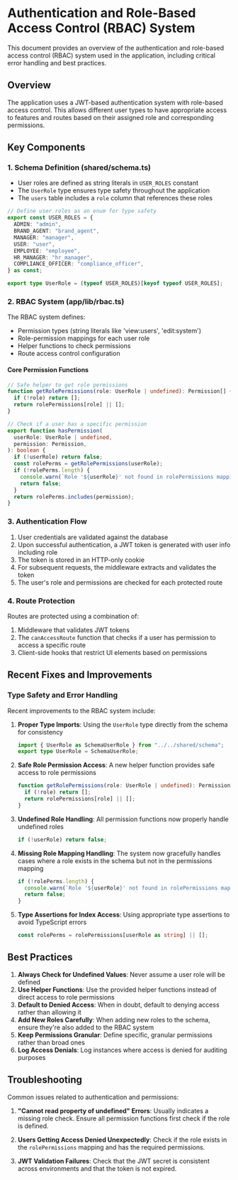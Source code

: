 # Authentication and Role-Based Access Control (RBAC) System

This document provides an overview of the authentication and role-based access control (RBAC) system used in the application, including critical error handling and best practices.

## Overview

The application uses a JWT-based authentication system with role-based access control. This allows different user types to have appropriate access to features and routes based on their assigned role and corresponding permissions.

## Key Components

### 1. Schema Definition (shared/schema.ts)

- User roles are defined as string literals in `USER_ROLES` constant
- The `UserRole` type ensures type safety throughout the application
- The `users` table includes a `role` column that references these roles

```typescript
// Define user roles as an enum for type safety
export const USER_ROLES = {
  ADMIN: "admin",
  BRAND_AGENT: "brand_agent",
  MANAGER: "manager",
  USER: "user",
  EMPLOYEE: "employee",
  HR_MANAGER: "hr_manager",
  COMPLIANCE_OFFICER: "compliance_officer",
} as const;

export type UserRole = (typeof USER_ROLES)[keyof typeof USER_ROLES];
```

### 2. RBAC System (app/lib/rbac.ts)

The RBAC system defines:

- Permission types (string literals like 'view:users', 'edit:system')
- Role-permission mappings for each user role
- Helper functions to check permissions
- Route access control configuration

#### Core Permission Functions

```typescript
// Safe helper to get role permissions
function getRolePermissions(role: UserRole | undefined): Permission[] {
  if (!role) return [];
  return rolePermissions[role] || [];
}

// Check if a user has a specific permission
export function hasPermission(
  userRole: UserRole | undefined,
  permission: Permission,
): boolean {
  if (!userRole) return false;
  const rolePerms = getRolePermissions(userRole);
  if (!rolePerms.length) {
    console.warn(`Role '${userRole}' not found in rolePermissions mapping`);
    return false;
  }
  return rolePerms.includes(permission);
}
```

### 3. Authentication Flow

1. User credentials are validated against the database
2. Upon successful authentication, a JWT token is generated with user info including role
3. The token is stored in an HTTP-only cookie
4. For subsequent requests, the middleware extracts and validates the token
5. The user's role and permissions are checked for each protected route

### 4. Route Protection

Routes are protected using a combination of:

1. Middleware that validates JWT tokens
2. The `canAccessRoute` function that checks if a user has permission to access a specific route
3. Client-side hooks that restrict UI elements based on permissions

## Recent Fixes and Improvements

### Type Safety and Error Handling

Recent improvements to the RBAC system include:

1. **Proper Type Imports**: Using the `UserRole` type directly from the schema for consistency

   ```typescript
   import { UserRole as SchemaUserRole } from "../../shared/schema";
   export type UserRole = SchemaUserRole;
   ```

2. **Safe Role Permission Access**: A new helper function provides safe access to role permissions

   ```typescript
   function getRolePermissions(role: UserRole | undefined): Permission[] {
     if (!role) return [];
     return rolePermissions[role] || [];
   }
   ```

3. **Undefined Role Handling**: All permission functions now properly handle undefined roles

   ```typescript
   if (!userRole) return false;
   ```

4. **Missing Role Mapping Handling**: The system now gracefully handles cases where a role exists in the schema but not in the permissions mapping

   ```typescript
   if (!rolePerms.length) {
     console.warn(`Role '${userRole}' not found in rolePermissions mapping`);
     return false;
   }
   ```

5. **Type Assertions for Index Access**: Using appropriate type assertions to avoid TypeScript errors
   ```typescript
   const rolePerms = rolePermissions[userRole as string] || [];
   ```

## Best Practices

1. **Always Check for Undefined Values**: Never assume a user role will be defined
2. **Use Helper Functions**: Use the provided helper functions instead of direct access to role permissions
3. **Default to Denied Access**: When in doubt, default to denying access rather than allowing it
4. **Add New Roles Carefully**: When adding new roles to the schema, ensure they're also added to the RBAC system
5. **Keep Permissions Granular**: Define specific, granular permissions rather than broad ones
6. **Log Access Denials**: Log instances where access is denied for auditing purposes

## Troubleshooting

Common issues related to authentication and permissions:

1. **"Cannot read property of undefined" Errors**: Usually indicates a missing role check. Ensure all permission functions first check if the role is defined.

2. **Users Getting Access Denied Unexpectedly**: Check if the role exists in the `rolePermissions` mapping and has the required permissions.

3. **JWT Validation Failures**: Check that the JWT secret is consistent across environments and that the token is not expired.
